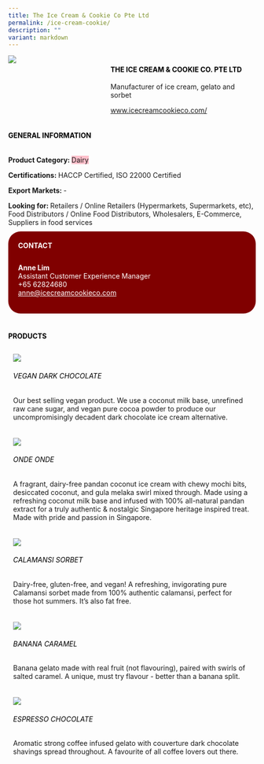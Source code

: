 ```yaml
---
title: The Ice Cream & Cookie Co Pte Ltd
permalink: /ice-cream-cookie/
description: ""
variant: markdown
---
```

<div class="flex-paragraph"> 
<p style="text-transform: uppercase">
</p>
</div> 
<div class="flex-container" style="display: flex; flex-wrap: wrap;"> 
<div class="card sgds" style="flex: 1 1 40%; display: block;">
<img src="/images/ice_cream_cookie_logo.png">
</div> 
<div class="card-sgds" style="flex: 1 1 58%; display: block; margin-left: 3px"> 
<h4 style="text-transform: uppercase; color: black;">
<b>THE ICE CREAM &amp; COOKIE CO. PTE LTD
</b>
</h4> 
<p>Manufacturer of ice cream, gelato and sorbet
</p>
<p> 
</p>
<p>
<a href="https://www.icecreamcookieco.com/" target="_blank">www.icecreamcookieco.com/
</a>
</p> 
</div> 
</div> 
<h4 style="text-transform: uppercase; color: black;">
<b>General Information
</b>
</h4> 
<div class="flex-container" style="display: flex; flex-wrap: wrap;"> 
<div class="card sgds" style="flex: 1 1 65%; display: block; align-self: stretch"> 
<div class="flex-paragraph"> 
<p>
<b>Product Category: 
</b>
<span style="background-color: pink; border-radius: 10 px;">Dairy
</span>
</p> 
<p>
<b>Certifications: 
</b>HACCP Certified, ISO 22000 Certified
</p>
<p> 
</p>
<p>
<b>Export Markets: 
</b>- 
</p>
<p> 
</p>
<p style="margin-bottom: 10px;">
<b>Looking for: 
</b>Retailers / Online Retailers (Hypermarkets, Supermarkets, etc), Food Distributors / Online Food Distributors, Wholesalers, E-Commerce, Suppliers in food services
</p> 
</div> 
</div> 
<div class="card sgds" style="flex: 1 1 35%; padding: 10px; display: block; background-color: maroon; border-radius: 25px; align-self: center;"> 
<h4 style="color: white; margin-top: 10px; margin-left: 10px;">CONTACT
</h4> 
<div class="flex-paragraph"> 
<p style="padding: 10px; color: white;">
<b>Anne Lim
</b>
<br>Assistant Customer Experience Manager 
<br>+65 62824680
<br>
<a href="mailto:anne@icecreamcookieco.com" style="color: white;">anne@icecreamcookieco.com
</a>
</p> 
</div> 
</div> 
</div> 
<br> 
<h4 style="text-transform: uppercase; color: black;">
<b>products
</b>
</h4> 
<div style="display: flex; flex-wrap: wrap;"> 
<div class="card sgds" style="flex: 1 1 47%; margin: 10px; display: block;"> 
<div class="flex-image" style="display: block;">
<img src="/images/ice_cream_cookie_product1.png">
</div> 
<div class="flex-paragraph"> 
<h6 style="text-transform: uppercase; color: black;">Vegan Dark Chocolate
</h6> 
<p>Our best selling vegan product. We use a coconut milk base, unrefined raw cane sugar, and vegan pure cocoa powder to produce our uncompromisingly decadent dark chocolate ice cream alternative.
</p>
</div> 
</div> 
<div class="card sgds" style="flex: 1 1 47%; margin: 10px; display: block;"> 
<div class="flex-image" style="display: block;">
<img src="/images/ice_cream_cookie_product2.png">
</div> 
<div class="flex-paragraph"> 
<h6 style="text-transform: uppercase; color: black;">Onde Onde
</h6> 
<p>A fragrant, dairy-free pandan coconut ice cream with chewy mochi bits, desiccated coconut, and gula melaka swirl mixed through. Made using a refreshing coconut milk base and infused with 100% all-natural pandan extract for a truly authentic &amp; nostalgic Singapore heritage inspired treat. Made with pride and passion in Singapore.
</p>
</div> 
</div> 
<div class="card sgds" style="flex: 1 1 47%; margin: 10px; display: block;"> 
<div class="flex-image" style="display: block;">
<img src="/images/ice_cream_cookie_product3.png">
</div> 
<div class="flex-paragraph"> 
<h6 style="text-transform: uppercase; color: black;">Calamansi Sorbet 
</h6> 
<p>Dairy-free, gluten-free, and vegan! A refreshing, invigorating pure Calamansi sorbet made from 100% authentic calamansi, perfect for those hot summers. It’s also fat free.
</p>
</div> 
</div> 
<div class="card sgds" style="flex: 1 1 47%; margin: 10px; display: block;"> 
<div class="flex-image" style="display: block;">
<img src="/images/ice_cream_cookie_product4.png">
</div> 
<div class="flex-paragraph"> 
<h6 style="text-transform: uppercase; color: black;">Banana Caramel 
</h6> 
<p>Banana gelato made with real fruit (not flavouring), paired with swirls of salted caramel. A unique, must try flavour - better than a banana split.
</p>
</div> 
</div> 
<div class="card sgds" style="flex: 1 1 47%; margin: 10px; display: block;"> 
<div class="flex-image" style="display: block;">
<img src="/images/ice_cream_cookie_product5.png">
</div> 
<div class="flex-paragraph"> 
<h6 style="text-transform: uppercase; color: black;">Espresso Chocolate
</h6> 
<p>Aromatic strong coffee infused gelato with couverture dark chocolate shavings spread throughout. A favourite of all coffee lovers out there.
</p>
</div> 
</div> 
</div>